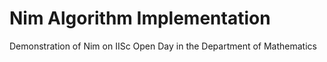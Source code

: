 # Nim Algorithm Implementation
Demonstration of Nim on IISc Open Day in the Department of Mathematics
